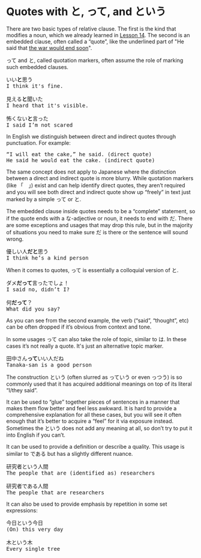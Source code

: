 # Quotes with と, って, and という

There are two basic types of relative clause. The first is the kind that modifies a noun, which we already learned in [Lesson 14](../../Section1/Part1/Lesson14.md). The second is an embedded clause, often called a “quote”, like the underlined part of "He said that <ins>the war would end soon</ins>".

って and と, called quotation markers, often assume the role of marking such embedded clauses.

<pre>
いい<b>と</b>思う 
I think it's fine.

見える<b>と</b>聞いた
I heard that it's visible.

怖くない<b>と</b>言った
I said I’m not scared
</pre>

In English we distinguish between direct and indirect quotes through punctuation. For example:

<pre>
“I will eat the cake,” he said. (direct quote)  
He said he would eat the cake. (indirect quote)
</pre>

The same concept does not apply to Japanese where the distinction between a direct and indirect quote is more blurry. While quotation markers (like 「　」) exist and can help identify direct quotes, they aren’t required and you will see both direct and indirect quote show up “freely” in text just marked by a simple って or と. 

The embedded clause inside quotes needs to be a “complete” statement, so if the quote ends with a な-adjective or noun, it needs to end with だ. There are some exceptions and usages that may drop this rule, but in the majority of situations you need to make sure だ is there or the sentence will sound wrong. 

<pre>
優しい人<b>だと</b>思う  
I think he’s a kind person
</pre>

When it comes to quotes, って is essentially a colloquial version of と.

<pre>
ダメ<b>だって</b>言ったでしょ！
I said no, didn’t I?

何<b>だって</b>？
What did you say?
</pre>

As you can see from the second example, the verb (“said”, “thought”, etc) can be often dropped if it’s obvious from context and tone.

In some usages って can also take the role of topic, similar to は. In these cases it’s not really a quote. It's just an alternative topic marker.

<pre>
田中さん<b>って</b>いい人だね   
Tanaka-san is a good person 
</pre>

The construction という (often slurred as っていう or even っつう) is so commonly used that it has acquired additional meanings on top of its literal “I/they said”. 

It can be used to “glue” together pieces of sentences in a manner that makes them flow better and feel less awkward. It is hard to provide a comprehensive explanation for all these cases, but you will see it often enough that it’s better to acquire a “feel” for it via exposure instead. Sometimes the という does not add any meaning at all, so don’t try to put it into English if you can’t.

It can be used to provide a definition or describe a quality. This usage is similar to である but has a slightly different nuance.

<pre>
研究者という人間  
The people that are (identified as) researchers  

研究者である人間  
The people that are researchers
</pre>

It can also be used to provide emphasis by repetition in some set expressions:

<pre>
今日という今日
(On) this very day

木という木
Every single tree
</pre>

